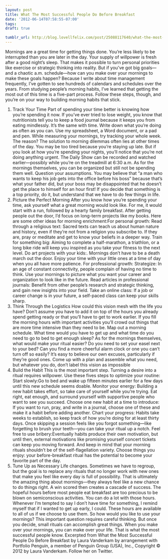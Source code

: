 ```yaml
---
layout: post
title: What The Most Successful People Do Before Breakfast
date: '2012-06-14T07:58:55-07:00'
tags: 
draft: true

tumblr_url: http://blog.lovellfelix.com/post/25088117640/what-the-most-successful-people-do-before-breakfast
---
```


Mornings are a great time for getting things done. You’re less likely to be interrupted than you are later in the day. Your supply of willpower is fresh after a good night’s sleep. That makes it possible to turn personal priorities like exercise or strategic thinking into reality.
But if you’ve got big goals—and a chaotic a.m. schedule—how can you make over your mornings to make these goals happen?
Because I write about time management frequently, I’ve gotten to see hundreds of calendars and schedules over the years. From studying people’s morning habits, I’ve learned that getting the most out of this time is a five-part process. Follow these steps, though, and you’re on your way to building morning habits that stick.
1. Track Your Time
Part of spending your time better is knowing how you’re spending it now. If you’ve ever tried to lose weight, you know that nutritionists tell you to keep a food journal because it keeps you from eating mindlessly. It’s the same with time. Write down what you’re doing as often as you can. Use my spreadsheet, a Word document, or a pad and pen.<!-- more -->
While measuring your mornings, try tracking your whole week. The reason? The solution to morning dilemmas often lies at other times of the day. You may be too tired because you’re staying up late. But if you look at how you’re spending your nights, you’ll notice that you’re not doing anything urgent. The Daily Show can be recorded and watched earlier—possibly while you’re on the treadmill at 6:30 a.m.
As for the mornings themselves, you can be organized but still not be spending them well. Question your assumptions. You may believe that “a man who wants to keep his job gets into the office before his boss” because that’s what your father did, but your boss may be disappointed that he doesn’t get the place to himself for an hour first! If you decide that something is a top priority, do it, but understand that we have to do few things in life.
2. Picture the Perfect Morning
After you know how you’re spending your time, ask yourself what a great morning would look like. For me, it would start with a run, followed by a hearty family breakfast. After getting people out the door, I’d focus on long-term projects like my books. Here are some other ideas for morning enrichment:For personal growth:
Read through a religious text: Sacred texts can teach us about human nature and history, even if they’re not from a religion you subscribe to. If they are, pray or meditate and get to know your beliefs in a deeper way.
Train for something big: Aiming to complete a half-marathon, a triathlon, or a long bike ride will keep you inspired as you take your fitness to the next level.
Do art projects with your kids:. Mornings don’t have to be a death march out the door. Enjoy your time with your little ones at a time of day when you all have more patience.
For professional growth:
Strategize: In an age of constant connectivity, people complain of having no time to think. Use your mornings to picture what you want your career and organization to look like in the future.
Read articles in professional journals: Benefit from other people’s research and strategic thinking, and gain new insights into your field.
Take an online class: If a job or career change is in your future, a self-paced class can keep your skills sharp.
3. Think Through the Logistics
How could this vision mesh with the life you have? Don’t assume you have to add it on top of the hours you already spend getting ready or that you’ll have to get to work earlier. If you fill the morning hours with important activities you’ll crowd out things that are more time intensive than they need to be. Map out a morning schedule. What time would you have to get up and what time do you need to go to bed to get enough sleep? As for the mornings themselves, what would make your ritual easier? Do you need to set your easel next to your bed? Can you find a more cheerful alarm clock or one you can’t turn off so easily?
It’s easy to believe our own excuses, particularly if they’re good ones. Come up with a plan and assemble what you need, but whatever you do, don’t label this vision as impossible
4. Build the Habit
This is the most important step. Turning a desire into a ritual requires willpower. Use these fives steps to optimize your routine:
Start slowly:Go to bed and wake up fifteen minutes earlier for a few days until this new schedule seems doable.
Monitor your energy: Building a new habit takes effort, so take care of yourself while you’re trying. Eat right, eat enough, and surround yourself with supportive people who want to see you succeed.
Choose one new habit at a time to introduce: If you want to run, pray, and write in a journal, choose one of these and make it a habit before adding another.
Chart your progress: Habits take weeks to establish, so keep track of how you’re doing for at least thirty days. Once skipping a session feels like you forgot something—like forgetting to brush your teeth—you can take your ritual up a notch.
Feel free to use bribery:Eventually habits produce their own motivation, but until then, external motivations like promising yourself concert tickets can keep you moving forward. And keep in mind that your morning rituals shouldn’t be of the self-flagellation variety. Choose things you enjoy: your before-breakfast ritual has the potential to become your favorite part of the day.
5. Tune Up as Necessary
Life changes. Sometimes we have to regroup, but the goal is to replace any rituals that no longer work with new ones that make you feel like every day is full of possibility.
That is ultimately the amazing thing about mornings—they always feel like a new chance to do things right. A win scored then creates a cascade of success. The hopeful hours before most people eat breakfast are too precious to be blown on semiconscious activities. You can do a lot with those hours. Whenever I’m tempted to say I don’t have time for something, I remind myself that if I wanted to get up early, I could. These hours are available to all of us if we choose to use them.
So how would you like to use your mornings? This important question requires careful thinking. But once you decide, small rituals can accomplish great things. When you make over your mornings, you can make over your life. That is what the most successful people know.
Excerpted from What the Most Successful People Do Before Breakfast by Laura Vanderkam by arrangement with Portfolio Penguin, a member of Penguin Group (USA), Inc., Copyright © 2012 by Laura Vanderkam. Follow her on Twitter.


